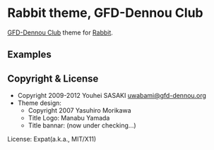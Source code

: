 Rabbit theme, GFD-Dennou Club 
=============================

[GFD-Dennou Club](http://www.gfd-dennou.org) theme 
for [Rabbit](http://rabbit-shockers.org).

Examples
--------


Copyright & License
-------------------

* Copyright 2009-2012 Youhei SASAKI <uwabami@gfd-dennou.org>
* Theme design:
  * Copyright 2007 Yasuhiro Morikawa
  * Title Logo: Manabu Yamada
  * Title bannar: (now under checking...)

License: Expat(a.k.a., MIT/X11)
